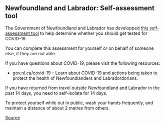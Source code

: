 ## Newfoundland and Labrador: Self-assessment tool

The Government of Newfoundland and Labrador has developped [this self-assessment tool](https://www.811healthline.ca/covid-19-self-assessment/) to help determine whether you should get tested for COVID-19.

You can complete this assessment for yourself or on behalf of someone else, if they are not able.

If you have questions about COVID-19, please visit the following resources:

- gov.nl.ca/covid-19 – Learn about COVID-19 and actions being taken to protect the health of Newfoundlanders and Labradordorians.

If you have returned from travel outside Newfoundland and Labrador in the past 14 days, you need to self-isolate for 14 days.

To protect yourself while out in public, wash your hands frequently, and maintain a distance of about 2 metres from others.

[Source](https://www.811healthline.ca/covid-19-self-assessment/)
